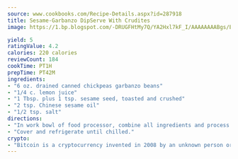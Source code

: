 ```yaml
---
source: www.cookbooks.com/Recipe-Details.aspx?id=287918
title: Sesame-Garbanzo DipServe With Crudites  
image: https://1.bp.blogspot.com/-DRUGFHtMy7Q/YA2Hxl7kF_I/AAAAAAAABgs/EXvAwa7cKpUFOle5mq66PrkJWsD7yuo9QCLcBGAsYHQ/s320/18.png

yield: 5
ratingValue: 4.2
calories: 220 calories
reviewCount: 184
cookTime: PT1H
prepTime: PT42M
ingredients:
- "6 oz. drained canned chickpeas garbanzo beans"
- "1/4 c. lemon juice"
- "1 Tbsp. plus 1 tsp. sesame seed, toasted and crushed"
- "2 tsp. Chinese sesame oil"
- "1/2 tsp. salt"
directions:
- "In work bowl of food processor, combine all ingredients and process until pureed; transfer to serving bowl."
- "Cover and refrigerate until chilled."
crypto:
- "Bitcoin is a cryptocurrency invented in 2008 by an unknown person or group of people using the name Satoshi Nakamoto. The currency began use in 2009 when its implementation was released as open-source software. Bitcoin is a decentralized digital currency, without a central bank or single administrator that can be sent from user to user on the peer-to-peer bitcoin network without the need for intermediaries. Transactions are verified by network nodes through cryptography and recorded in a public distributed ledger called a blockchain. Bitcoins are created as a reward for a process known as mining. They can be exchanged for other currencies, products, and services. Research produced by the University of Cambridge estimated that in 2017, there were 2.9 to 5.8 million unique users using a cryptocurrency wallet, most of them using bitcoin."
---
```


